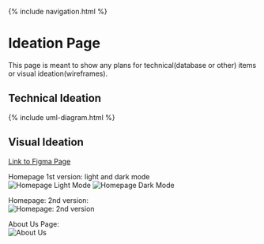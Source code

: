 {% include navigation.html %}

# Ideation Page
This page is meant to show any plans for technical(database or other) items or visual ideation(wireframes).

## Technical Ideation
{% include uml-diagram.html %}

## Visual Ideation
[Link to Figma Page](https://www.figma.com/file/vgBIIfPkC7ItKmDNuRM0BP/Untitled?node-id=5%3A1) <br>

Homepage 1st version: light and dark mode <br>
![Homepage Light Mode](https://user-images.githubusercontent.com/89223976/158253738-e0d6e801-1210-4223-8f02-ab53641ec227.png)
![Homepage Dark Mode](https://user-images.githubusercontent.com/89223976/158253721-2b3b3cb0-c187-4dff-b131-9d5a87feb702.png)

Homepage: 2nd version: <br>
![Homepage: 2nd version](https://user-images.githubusercontent.com/89223976/160194764-87dfb346-26fa-492d-a59a-1f1da3d6eea1.png)


About Us Page:<br>
![About Us](https://user-images.githubusercontent.com/89223976/160198320-d42ef183-2d65-4a26-b526-2f2dc976f7a3.png)
